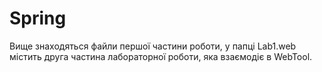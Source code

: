 # Spring
Вище знаходяться файли першої частини роботи, у папці Lab1.web містить друга частина лабораторної роботи, яка взаємодіє в WebTool. 
